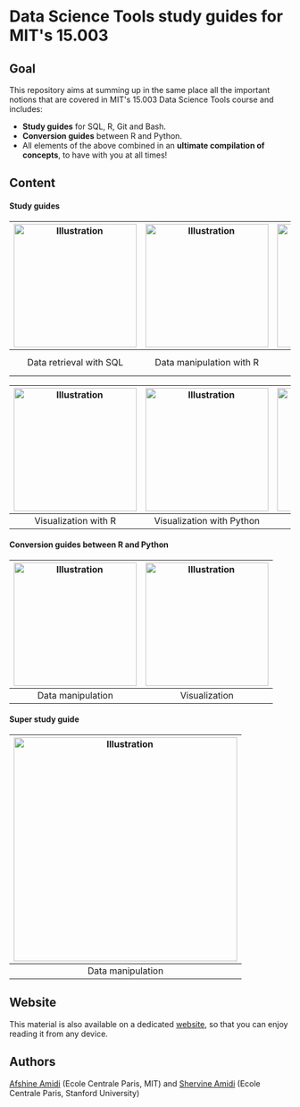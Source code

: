 # Data Science Tools study guides for MIT's 15.003

## Goal
This repository aims at summing up in the same place all the important notions that are covered in MIT's 15.003 Data Science Tools course and includes:
- **Study guides** for SQL, R, Git and Bash.
- **Conversion guides** between R and Python.
- All elements of the above combined in an **ultimate compilation of concepts**, to have with you at all times!

## Content
#### Study guides
|<a href="https://github.com/shervinea/mit-15-003-data-science-tools/blob/master/en/study-guide-data-retrieval-with-sql.pdf"><img src="https://www.mit.edu/~amidi/teaching/data-science-tools/illustrations/cover/en-001.png?1" alt="Illustration" width="220px"/></a>|<a href="https://github.com/shervinea/mit-15-003-data-science-tools/blob/master/en/study-guide-data-manipulation-with-r.pdf"><img src="https://www.mit.edu/~amidi/teaching/data-science-tools/illustrations/cover/en-002.png?1" alt="Illustration" width="220px"/></a>|<a href="https://github.com/shervinea/mit-15-003-data-science-tools/blob/master/en/study-guide-data-manipulation-with-python.pdf"><img src="https://www.mit.edu/~amidi/teaching/data-science-tools/illustrations/cover/en-003.png?1" alt="Illustration" width="220px"/></a>|
|:--:|:--:|:--:|
|Data retrieval with SQL|Data manipulation with R|Data manipulation with Python|

|<a href="https://github.com/shervinea/mit-15-003-data-science-tools/blob/master/en/study-guide-data-visualization-with-r.pdf"><img src="https://www.mit.edu/~amidi/teaching/data-science-tools/illustrations/cover/en-004.png?1" alt="Illustration" width="220px"/></a>|<a href="https://github.com/shervinea/mit-15-003-data-science-tools/blob/master/en/study-guide-data-visualization-with-python.pdf"><img src="https://www.mit.edu/~amidi/teaching/data-science-tools/illustrations/cover/en-005.png?1" alt="Illustration" width="220px"/></a>|<a href="https://github.com/shervinea/mit-15-003-data-science-tools/blob/master/en/study-guide-engineering-productivity-tips.pdf"><img src="https://www.mit.edu/~amidi/teaching/data-science-tools/illustrations/cover/en-006.png?1" alt="Illustration" width="220px"/></a>|
|:--:|:--:|:--:|
|Visualization with R|Visualization with Python|Engineering tips|

#### Conversion guides between R and Python
|<a href="https://github.com/shervinea/mit-15-003-data-science-tools/blob/master/en/conversion-guide-r-python-data-manipulation.pdf"><img src="https://www.mit.edu/~amidi/teaching/data-science-tools/illustrations/cover/en-007.png?1" alt="Illustration" width="220px"/></a>|<a href="https://github.com/shervinea/mit-15-003-data-science-tools/blob/master/en/conversion-guide-r-python-data-visualization.pdf"><img src="https://www.mit.edu/~amidi/teaching/data-science-tools/illustrations/cover/en-008.png?1" alt="Illustration" width="220px"/></a>|
|:--:|:--:|
|Data manipulation|Visualization|

#### Super study guide
|<a href="https://github.com/shervinea/mit-15-003-data-science-tools/blob/master/en/super-study-guide-data-science-tools.pdf"><img src="https://www.mit.edu/~amidi/teaching/data-science-tools/illustrations/cover/en-001.png?1" alt="Illustration" width="400px"/></a>|
|:--:|
|Data manipulation|

## Website
This material is also available on a dedicated [website](https://www.mit.edu/~amidi/teaching/data-science-tools/), so that you can enjoy reading it from any device.

## Authors
[Afshine Amidi](https://twitter.com/afshinea) (Ecole Centrale Paris, MIT) and [Shervine Amidi](https://twitter.com/shervinea) (Ecole Centrale Paris, Stanford University)
